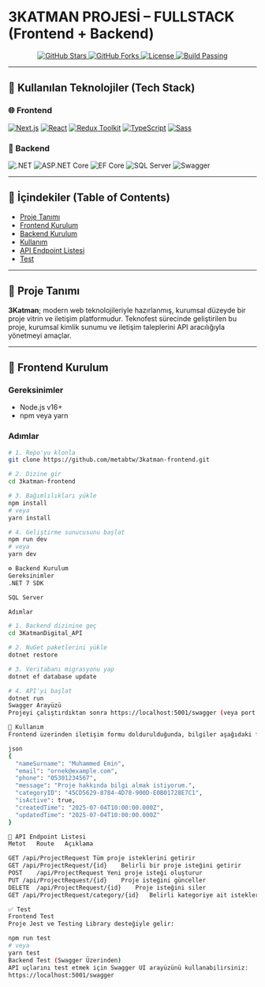 # 3KATMAN PROJESİ – FULLSTACK (Frontend + Backend)

<p align="center">
  <a href="https://github.com/metabtw/3katman-frontend/stargazers">
    <img src="https://img.shields.io/github/stars/metabtw/3katman-frontend?style=for-the-badge" alt="GitHub Stars"/>
  </a>
  <a href="https://github.com/metabtw/3katman-frontend/network/members">
    <img src="https://img.shields.io/github/forks/metabtw/3katman-frontend?style=for-the-badge" alt="GitHub Forks"/>
  </a>
  <a href="https://github.com/metabtw/3katman-frontend/blob/main/LICENSE">
    <img src="https://img.shields.io/github/license/metabtw/3katman-frontend?style=for-the-badge" alt="License"/>
  </a>
  <a href="#">
    <img src="https://img.shields.io/badge/build-passing-green?style=for-the-badge" alt="Build Passing"/>
  </a>
</p>

---

## 🔧 Kullanılan Teknolojiler (Tech Stack)

### 🌐 Frontend

<p align="left">
  <a href="https://nextjs.org/" target="_blank"><img src="https://img.shields.io/badge/Next.js-000000?style=for-the-badge&logo=nextdotjs&logoColor=white" alt="Next.js"/></a>
  <a href="https://reactjs.org/" target="_blank"><img src="https://img.shields.io/badge/React-20232A?style=for-the-badge&logo=react&logoColor=61DAFB" alt="React"/></a>
  <a href="https://redux-toolkit.js.org/" target="_blank"><img src="https://img.shields.io/badge/Redux_Toolkit-593D88?style=for-the-badge&logo=redux&logoColor=white" alt="Redux Toolkit"/></a>
  <a href="https://www.typescriptlang.org/" target="_blank"><img src="https://img.shields.io/badge/TypeScript-3178C6?style=for-the-badge&logo=typescript&logoColor=white" alt="TypeScript"/></a>
  <a href="https://sass-lang.com/" target="_blank"><img src="https://img.shields.io/badge/Sass-CC6699?style=for-the-badge&logo=sass&logoColor=white" alt="Sass"/></a>
</p>

### 💾 Backend

<p align="left">
  <img src="https://img.shields.io/badge/.NET-512BD4?style=for-the-badge&logo=dotnet&logoColor=white" alt=".NET" />
  <img src="https://img.shields.io/badge/ASP.NET_Core-512BD4?style=for-the-badge&logo=.net&logoColor=white" alt="ASP.NET Core"/>
  <img src="https://img.shields.io/badge/Entity_Framework_Core-6DB33F?style=for-the-badge&logo=entity-framework&logoColor=white" alt="EF Core"/>
  <img src="https://img.shields.io/badge/SQL_Server-CC2927?style=for-the-badge&logo=microsoftsqlserver&logoColor=white" alt="SQL Server"/>
  <img src="https://img.shields.io/badge/Swagger-85EA2D?style=for-the-badge&logo=swagger&logoColor=black" alt="Swagger"/>
</p>

---

## 📑 İçindekiler (Table of Contents)

- [Proje Tanımı](#proje-tanımı)
- [Frontend Kurulum](#frontend-kurulum)
- [Backend Kurulum](#backend-kurulum)
- [Kullanım](#kullanım)
- [API Endpoint Listesi](#api-endpoint-listesi)
- [Test](#test)

---

## 📌 Proje Tanımı

**3Katman**; modern web teknolojileriyle hazırlanmış, kurumsal düzeyde bir proje vitrin ve iletişim platformudur. Teknofest sürecinde geliştirilen bu proje, kurumsal kimlik sunumu ve iletişim taleplerini API aracılığıyla yönetmeyi amaçlar.

---

## 🚀 Frontend Kurulum

### Gereksinimler

- Node.js v16+
- npm veya yarn

### Adımlar

```bash
# 1. Repo'yu klonla
git clone https://github.com/metabtw/3katman-frontend.git

# 2. Dizine gir
cd 3katman-frontend

# 3. Bağımlılıkları yükle
npm install
# veya
yarn install

# 4. Geliştirme sunucusunu başlat
npm run dev
# veya
yarn dev

⚙️ Backend Kurulum
Gereksinimler
.NET 7 SDK

SQL Server

Adımlar

# 1. Backend dizinine geç
cd 3KatmanDigital_API

# 2. NuGet paketlerini yükle
dotnet restore

# 3. Veritabanı migrasyonu yap
dotnet ef database update

# 4. API'yi başlat
dotnet run
Swagger Arayüzü
Projeyi çalıştırdıktan sonra https://localhost:5001/swagger (veya port numaranıza göre) adresinde tüm API uçlarını test edebilirsiniz.

🔄 Kullanım
Frontend üzerinden iletişim formu doldurulduğunda, bilgiler aşağıdaki formatta backend API’ye gönderilir:

json
{
  "nameSurname": "Muhammed Emin",
  "email": "ornek@example.com",
  "phone": "05301234567",
  "message": "Proje hakkında bilgi almak istiyorum.",
  "categoryID": "45CD5629-8784-4D78-900D-E0B01728E7C1",
  "isActive": true,
  "createdTime": "2025-07-04T10:00:00.000Z",
  "updatedTime": "2025-07-04T10:00:00.000Z"
}

📡 API Endpoint Listesi
Metot	Route	Açıklama

GET	/api/ProjectRequest	Tüm proje isteklerini getirir
GET	/api/ProjectRequest/{id}	Belirli bir proje isteğini getirir
POST	/api/ProjectRequest	Yeni proje isteği oluşturur
PUT	/api/ProjectRequest/{id}	Proje isteğini günceller
DELETE	/api/ProjectRequest/{id}	Proje isteğini siler
GET	/api/ProjectRequest/category/{id}	Belirli kategoriye ait istekleri getirir

✅ Test
Frontend Test
Proje Jest ve Testing Library desteğiyle gelir:

npm run test
# veya
yarn test
Backend Test (Swagger Üzerinden)
API uçlarını test etmek için Swagger UI arayüzünü kullanabilirsiniz:
https://localhost:5001/swagger
